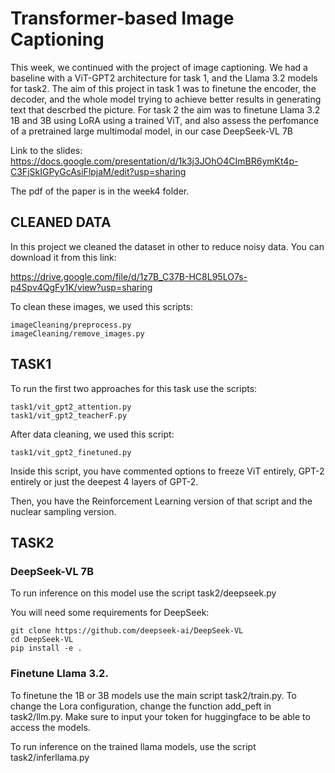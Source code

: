 # Transformer-based Image Captioning

This week, we continued with the project of image captioning. We had a baseline with a ViT-GPT2 architecture for task 1, and the Llama 3.2 models for task2. The aim of this project in task 1 was to finetune the encoder, the decoder, and the whole model trying to achieve better results in generating text that descrbed the picture. For task 2 the aim was to finetune Llama 3.2 1B and 3B using LoRA using a trained ViT, and also assess the perfomance of a pretrained large multimodal model, in our case DeepSeek-VL 7B

Link to the slides: https://docs.google.com/presentation/d/1k3j3JOhO4CImBR6ymKt4p-C3FjSkIGPyGcAsiFlpjaM/edit?usp=sharing

The pdf of the paper is in the week4 folder.

## CLEANED DATA

In this project we cleaned the dataset in other to reduce noisy data. You can download it from this link:

https://drive.google.com/file/d/1z7B_C37B-HC8L95LO7s-p4Spv4QgFy1K/view?usp=sharing 

To clean these images, we used this scripts:

```
imageCleaning/preprocess.py
imageCleaning/remove_images.py
``` 

## TASK1

To run the first two approaches for this task use the scripts:

```
task1/vit_gpt2_attention.py
task1/vit_gpt2_teacherF.py
```

After data cleaning, we used this script:
```
task1/vit_gpt2_finetuned.py
```

Inside this script, you have commented options to freeze ViT entirely, GPT-2 entirely or just the deepest 4 layers of GPT-2.

Then, you have the Reinforcement Learning version of that script and the nuclear sampling version.

## TASK2

### DeepSeek-VL 7B
To run inference on this model use the script task2/deepseek.py

You will need some requirements for DeepSeek:

```
git clone https://github.com/deepseek-ai/DeepSeek-VL
cd DeepSeek-VL
pip install -e .
``` 

### Finetune Llama 3.2.
To finetune the 1B or 3B models use the main script task2/train.py. To change the Lora configuration, change the function add_peft in task2/llm.py. Make sure to input your token for huggingface to be able to access the models.

To run inference on the trained llama models, use the script task2/inferllama.py
